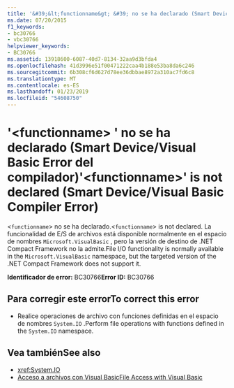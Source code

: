 ```yaml
---
title: '&#39;&lt;functionname&gt; &#39; no se ha declarado (Smart Device / Visual Basic Error del compilador)'
ms.date: 07/20/2015
f1_keywords:
- bc30766
- vbc30766
helpviewer_keywords:
- BC30766
ms.assetid: 13918600-6087-40d7-8134-32aa9d3bfda4
ms.openlocfilehash: 41d3996e51f00471222caa4b188e53ba8da6c246
ms.sourcegitcommit: 6b308cf6d627d78ee36dbbae8972a310ac7fd6c8
ms.translationtype: MT
ms.contentlocale: es-ES
ms.lasthandoff: 01/23/2019
ms.locfileid: "54608750"
---
```

# <a name="39ltfunctionnamegt39-is-not-declared-smart-devicevisual-basic-compiler-error"></a><span data-ttu-id="f02d6-102">&#39;&lt;functionname&gt; &#39; no se ha declarado (Smart Device/Visual Basic Error del compilador)</span><span class="sxs-lookup"><span data-stu-id="f02d6-102">&#39;&lt;functionname&gt;&#39; is not declared (Smart Device/Visual Basic Compiler Error)</span></span>
<span data-ttu-id="f02d6-103"><`functionname`> no se ha declarado.</span><span class="sxs-lookup"><span data-stu-id="f02d6-103"><`functionname`> is not declared.</span></span> <span data-ttu-id="f02d6-104">La funcionalidad de E/S de archivos está disponible normalmente en el espacio de nombres `Microsoft.VisualBasic` , pero la versión de destino de .NET Compact Framework no la admite.</span><span class="sxs-lookup"><span data-stu-id="f02d6-104">File I/O functionality is normally available in the `Microsoft.VisualBasic` namespace, but the targeted version of the .NET Compact Framework does not support it.</span></span>  
  
 <span data-ttu-id="f02d6-105">**Identificador de error:** BC30766</span><span class="sxs-lookup"><span data-stu-id="f02d6-105">**Error ID:** BC30766</span></span>  
  
## <a name="to-correct-this-error"></a><span data-ttu-id="f02d6-106">Para corregir este error</span><span class="sxs-lookup"><span data-stu-id="f02d6-106">To correct this error</span></span>  
  
-   <span data-ttu-id="f02d6-107">Realice operaciones de archivo con funciones definidas en el espacio de nombres `System.IO` .</span><span class="sxs-lookup"><span data-stu-id="f02d6-107">Perform file operations with functions defined in the `System.IO` namespace.</span></span>  
  
## <a name="see-also"></a><span data-ttu-id="f02d6-108">Vea también</span><span class="sxs-lookup"><span data-stu-id="f02d6-108">See also</span></span>
- <xref:System.IO>
- [<span data-ttu-id="f02d6-109">Acceso a archivos con Visual Basic</span><span class="sxs-lookup"><span data-stu-id="f02d6-109">File Access with Visual Basic</span></span>](../../../visual-basic/developing-apps/programming/drives-directories-files/file-access.md)
